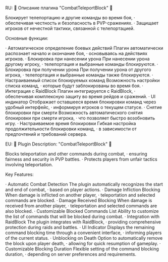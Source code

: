 RU:
🌟 Описание плагина "CombatTeleportBlock" 🌟

Блокирует телепортацию и другие команды во время боя, · обеспечивая честность и безопасность в PVP-сражениях. · Защищает игроков от нечестной тактики, связанной с телепортацией.

Основные функции:

  ·  Автоматическое определение боевых действий
    Плагин автоматически распознает начало и окончание боя, · основываясь на действиях игроков.
  ·  Блокировка при нанесении урона
    При нанесении урона другому игроку, · телепортация и выбранные команды блокируются.
  ·  Блокировка при получении урона
    При получении урона от другого игрока, · телепортация и выбранные команды также блокируются.
  ·  Настраиваемый список блокируемых команд
    Возможность настройки списка команд, · которые будут заблокированы во время боя.
  ·  Интеграция с RaidBlock
    Плагин интегрируется с RaidBlock, · обеспечивая комплексную защиту во время рейдов и сражений.
  ·   UI индикатор
    Отображает оставшееся время блокировки команд через удобный интерфейс, · информируя игроков о текущем статусе.
  ·  Снятие блокировки при смерти
    Возможность автоматического снятия блокировки при смерти игрока, · что позволяет быстро возобновить игру.
  ·  Настраиваемое время блокировки
    Гибкая настройка продолжительности блокировки команд, · в зависимости от предпочтений и требований сервера.

EU:
🌟 Plugin Description: "CombatTeleportBlock" 🌟

Blocks teleportation and other commands during combat, · ensuring fairness and security in PVP battles. · Protects players from unfair tactics involving teleportation.

Key Features:

  ·  Automatic Combat Detection
    The plugin automatically recognizes the start and end of combat, · based on player actions.
  ·  Damage Infliction Blocking
    When damage is inflicted on another player, · teleportation and selected commands are blocked.
  ·  Damage Received Blocking
    When damage is received from another player, · teleportation and selected commands are also blocked.
  ·  Customizable Blocked Commands List
    Ability to customize the list of commands that will be blocked during combat.
  ·  Integration with RaidBlock
    The plugin integrates with RaidBlock, · providing comprehensive protection during raids and battles.
  ·  UI Indicator
    Displays the remaining command blocking time through a convenient interface, · informing players of the current status.
  ·  Unblocking on Death
    Option to automatically remove the block upon player death, · allowing for quick resumption of gameplay.
  ·  Customizable Blocking Duration
    Flexible setting of the command blocking duration, · depending on server preferences and requirements.
